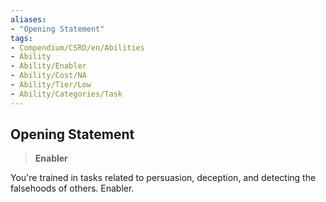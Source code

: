 ```yaml
---
aliases:
- "Opening Statement"
tags:
- Compendium/CSRD/en/Abilities
- Ability
- Ability/Enabler
- Ability/Cost/NA
- Ability/Tier/Low
- Ability/Categories/Task
---
```


  
## Opening Statement  
>**Enabler**
  
You're trained in tasks related to persuasion, deception, and detecting the falsehoods of others. Enabler.